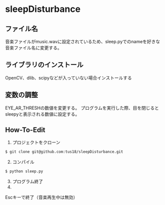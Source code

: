# sleepDisturbance

## ファイル名
音楽ファイルがmusic.wavに設定されているため、sleep.pyでのnameを好きな音楽ファイル名に変更する。

## ライブラリのインストール
OpenCV、dlib、scipyなどが入っていない場合インストールする

## 変数の調整
EYE_AR_THRESHの数値を変更する。
プログラムを実行した際、目を閉じるとsleepyと表示される数値に設定する。

## How-To-Edit
1. プロジェクトをクローン
```bash
$ git clone git@github.com:tus18/sleepDisturbance.git
```

2. コンパイル
```bash
$ python sleep.py
```
3. プログラム終了
4. 
Escキーで終了（音楽再生中は無効）
